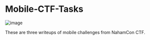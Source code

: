# Mobile-CTF-Tasks

![image](https://github.com/user-attachments/assets/cc2d6534-854b-49bf-8b30-c6ac1306b385)


These are three writeups of mobile challenges from NahamCon CTF.

